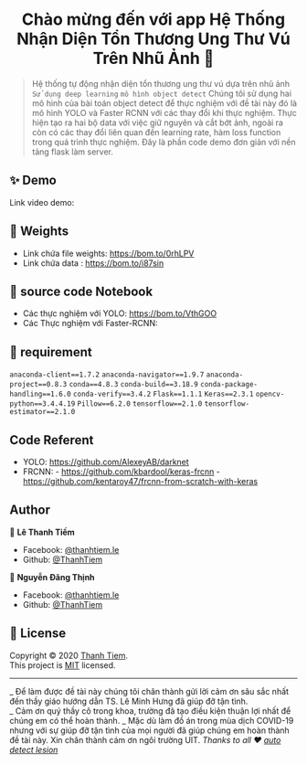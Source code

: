 <h1 align="center">Chào mừng đến với app Hệ Thống Nhận Diện Tổn Thương Ung Thư Vú Trên Nhũ Ảnh 👋</h1>

> Hệ thống tự động nhận diện tổn thương ung thư vú dựa trên nhũ ảnh<br /> `Sử dụng deep learning` `mô hình object detect`
> Chúng tôi sử dụng hai mô hình của bài toán object detect để thực nghiệm với đề tài này đó là mô hình YOLO và Faster RCNN với các thay đổi khi thực nghiệm. Thực hiện tạo ra hai bộ data với việc giữ nguyên và cắt bớt ảnh, ngoài ra còn có các thay đổi liên quan đến learning rate, hàm loss function trong quá trình thực nghiệm.
> Đây là phần code demo đơn giản với nền tảng flask làm server.

## ✨ Demo

Link video demo:

## 🤝 Weights

- Link chứa file weights: https://bom.to/0rhLPV
- Link chứa data : https://bom.to/i87sin

## 🤝 source code Notebook
- Các thực nghiệm với YOLO: https://bom.to/VthGOO
- Các Thực nghiệm với Faster-RCNN: 
## 🚀  requirement
`anaconda-client==1.7.2`
`anaconda-navigator==1.9.7`
`anaconda-project==0.8.3`
`conda==4.8.3`
`conda-build==3.18.9`
`conda-package-handling==1.6.0`
`conda-verify==3.4.2`
`Flask==1.1.1`
`Keras==2.3.1`
`opencv-python==3.4.4.19`
`Pillow==6.2.0`
`tensorflow==2.1.0`
`tensorflow-estimator==2.1.0`

## Code Referent
- YOLO: https://github.com/AlexeyAB/darknet
- FRCNN: - https://github.com/kbardool/keras-frcnn 
         - https://github.com/kentaroy47/frcnn-from-scratch-with-keras
## Author

👤 **Lê Thanh Tiềm**

- Facebook: [@thanhtiem.le](https://www.facebook.com/thanhtiem.le)
- Github: [@ThanhTiem](https://github.com/ThanhTiem)

👤 **Nguyễn Đăng Thịnh**

- Facebook: [@thanhtiem.le](https://www.facebook.com/thanhtiem.le)
- Github: [@ThanhTiem](https://github.com/ThanhTiem)

## 📝 License

Copyright © 2020 [Thanh Tiem](https://github.com/ThanhTiem).<br />
This project is [MIT](https://github.com/ThanhTiem/autodetect_lesion/blob/master/LICENSE) licensed.

---
_ Để làm được đề tài này chúng tôi chân thành gửi lời cảm ơn sâu sắc nhất đến thầy giáo hướng dẫn TS. Lê Minh Hưng đã giúp đỡ tận tình. <br>
_ Cảm ơn quý thầy cô trong khoa, trường đã tạo điều kiện thuận lợi nhất để chúng em có thể hoàn thành. 
_ Mặc dù làm đồ án trong mùa dịch COVID-19 nhưng với sự giúp đỡ tận tình của mọi người đã giúp chúng em hoàn thành đề tài này. Xin chân thành cám ơn ngôi trường UIT.
_Thanks to all ❤️  [auto detect lesion](https://github.com/ThanhTiem/autodetect_lesion)_

